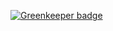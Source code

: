 
[![Greenkeeper badge](https://badges.greenkeeper.io/justingeeslin/accordion.svg)](https://greenkeeper.io/)
